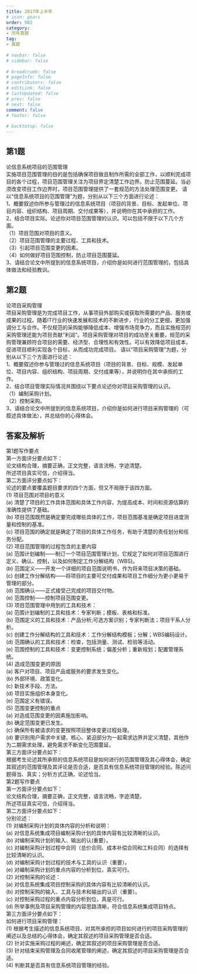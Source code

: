 ```yaml
---  
title: 2017年上半年  
# icon: gears  
order: 982  
category:  
- 历年真题  
tag:  
- 真题  
  
# navbar: false  
# sidebar: false  
  
# breadcrumb: false  
# pageInfo: false  
# contributors: false  
# editLink: false  
# lastUpdated: false  
# prev: false  
# next: false  
comment: false  
# footer: false  
  
# backtotop: false  
---  
```

## 第1题 ##

论信息系统项目的范围管理  
实施项目范围管理的目的是包括确保项目做且制作所需的全部工作，以顺利完成项目的各个过程，项目范围管理关注为项目界定清楚工作边界。防止范围蔓延。当必须改变项目工作边界时，项目范围管理提供了一套规范的方法处理范围变更。 请以“信息系统项目的范围管理”为题，分别从以下三个方面进行论述：  
1、概要叙述你所参与管理过的信息系统项目（项目的背景、目标、发起单位、项目内容、组织结构、项目周期、交付成果等），并说明你在其中承担的工作。  
2、结合项目实际。论述你对项目范围管理的认识。可以包括不限于以下几个方面。  
（1）项目范围对项目的意义。  
（2）项目范围管理的主要过程、工具和技术。  
（3）引起项目范围变更的因素。  
（4）如何做好项目范围控制，防止项目范围蔓延。  
3、请结合论文中所提到的信息系统项目，介绍你是如何进行范围管理的，包括具体做法和经验教训。  


## 第2题 ##

论项目采购管理  
项目采购管理是为完成项目工作，从事项目外部购买或获取所需要的产品、服务或成果的过程。随着IT行业的快速发展和技术的不断进步，行业的分工更细，更加强调分工与合作。不仅规范的采购能够降低成本、增强市场竞争力，而且实施规范的采购管理还能为项目贡献“利润”。项目采购管理对项目的成功至关重要。规范的采购管理兼顾符合项目的需要、经济型、合理性和有效性。可以有效降低项目成本，促进项目顺利实现各个目标，从而成功完成项目。 请以“项目采购管理”为题，分别从以下三个方面进行论述：  
1、概要叙述你参与管理过的信息系统项目（项目的背景、目标、规模、发起单位、项目内容、组织结构、项目周期、交付成果等），并说明你在其中承担的工作。  
2、结合项目管理实际情况并围绕以下要点论述你对项目采购管理的认识。  
（1）编制采购计划。  
（2）控制采购。  
3、请结合论文中所提到的信息系统项目，介绍你是如何进行项目采购管理的（可叙述具体做法），并总结你的心得体会。  
  


## 答案及解析 ##

  

第1题写作要点  
第一方面评分要点如下：  
论文结构合理，摘要正确，正文完整，语言流畅，字迹清楚。  
所述项目真实可信，介绍得当。  
第二方面评分要点如下：  
论述的要点要覆盖题目要求的四个方面，但又不局限于该四方面。  
(1) 项目范围对项目的意义  
(a) 清楚了项目的工作具体范围和具体工作内容，为提高成本、时间和资源估算的准确性提供了基础。  
(b) 项目范围既然是确定要完成哪些具体的工作，项目范围基准是确定项目进度测量和控制的基准。  
(c) 项目范围的确定就是确定了项目的具体工作任务，有助于清楚的责任划分和任务分配。  
(2) 项目范围管理的过程包含的主要内容  
(a) 范围计划编制——制订一个项目范围管理计划，它规定了如何对项目范围进行定义、确认、控制，以及如何制定工作分解结构（WBS)。  
(b) 范围定义——开发一个详细的项自范围说明书，作为将来项目决策的基础。  
(c) 创建工作分解结构——将项目的主要可交付成果和项目工作细分为更小更易于 管理的部分。  
(d) 范围确认——正式接受己完成的项目交付物。  
(e) 范围控制——控制项目范围变更。  
(3) 项目范围管理中用到的工具和技术：  
(a) 范围计划编制的工具和技术：专家判断；模板、表格和标准。  
(b) 范围定义的工具和技术：产品分析;可选方案识别；专家判断法；项目干系人分析。  
(c) 创建工作分解结构的工具和技术：工作分解结构模板；分解；WBS编码设计。  
(d) 范围确认的工具和技术：检查，包括测量、测试、检验等活动。  
(e) 范围控制的工具和技术：变更控制系统；偏差分析；重新规划；配置管理系统。  
(4) 造成范围变更的原因  
(a) 客户对项目、项目产品或服务的要求发生变化。  
(b) 外部环境、政策变化。  
(c) 新技术手段、方法。  
(d) 项目实施组织本身变化。  
(e) 范围定义有错误。  
(5) 范围变更控制的重点  
(a) 对造成范围变更的因素施加影响。  
(b) 确定范围变更已发生。  
(c) 确保所有被请求的变更按照项目整体变更过程处理。  
(d) 要识别用户需求中关键、核心、紧迫部分为一起需求边界并定义清楚，其他作为二期需求处理，避免需求不断变化范围蔓延，  
第三方面评分要点如下：  
根据考生论述其所承担的信息系统项目是如何进行的范围管理及其心得体会，确定其叙述的范围管理及其评论是否合适，是否具有信息系统项目管理的经验。陈述问题得当、真实；分析方式正确，论述恰当。  
第2题写作要点  
第一方面评分要点如下：  
论文结构合理，摘要正确，正文完整，语言流畅，字迹清楚。  
所述项目真实可信，介绍得当。  
第二方面评分要点如下：  
分别论述：  
(1) 对编制采购计划的具体内容的分析和说明：  
(a) 对信息系统集成项目编制采购计划的具体内容有比较清晰的认识。  
(b) 对编制采购计划的输入、输出的认(重要）。  
(c) 对编制采购计划过程中合同（总价合同、成本补偿合同和工料合同）的选择有比较清晰的认识。  
(d) 对编制采购计划过程的技术与工具的认识（重要）。  
(e) 对编制采购计划的重点内容的分析到位，真实可行。  
(2) 对控制采购的论述：  
(a) 对信息系统集成项目控制采购的具体内容有比较清晰的认识。  
(b) 对控制采购的输入、工具与技术和输出的认识（重要）。  
(c) 对控制采购过程的重点内容分析到位，真是可行。  
(d) 所举事例及项目采购管理的内容思路清晰，符合信息系统集成项目特点。  
第三方面评分要点如下：  
如何进行项目采购管理：  
(1) 根据考生描述的信息系统项目、对其所承担的项目如何进行的项目采购管理的阐述以及总结的心得体会，确定其叙述的项目采购管理是否合适。  
(2) 针对实施采购过程的阐述，确定其叙述的项目采购管理是否合适。  
(3) 针对结束采购管理及合同收尾管理的阐述，确定其叙述的项目采购管理是否合适。  
(4) 判断其是否具有信息系统项目管理的经验。  

